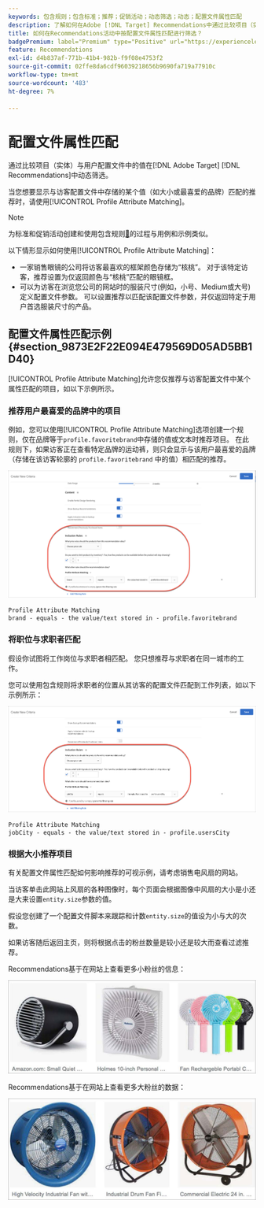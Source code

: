 ```yaml
---
keywords: 包含规则；包含标准；推荐；促销活动；动态筛选；动态；配置文件属性匹配
description: 了解如何在Adobe [!DNL Target] Recommendations中通过比较项目（实体）与用户配置文件中的值来进行动态筛选。
title: 如何在Recommendations活动中按配置文件属性匹配进行筛选？
badgePremium: label="Premium" type="Positive" url="https://experienceleague.adobe.com/docs/target/using/introduction/intro.html?lang=zh-Hans#premium newtab=true" tooltip="查看Target Premium中包含的内容。"
feature: Recommendations
exl-id: d4b837af-771b-41b4-982b-f9f08e4753f2
source-git-commit: 02ffe8da6cdf96039218656b9690fa719a77910c
workflow-type: tm+mt
source-wordcount: '483'
ht-degree: 7%

---
```


# 配置文件属性匹配

通过比较项目（实体）与用户配置文件中的值在[!DNL Adobe Target] [!DNL Recommendations]中动态筛选。

当您想要显示与访客配置文件中存储的某个值（如大小或最喜爱的品牌）匹配的推荐时，请使用[!UICONTROL Profile Attribute Matching]。

>[!NOTE]
>
>为标准和促销活动创建和使用包含规则[&#128279;](/help/main/c-recommendations/c-algorithms/use-dynamic-and-static-inclusion-rules.md)的过程与用例和示例类似。

以下情形显示如何使用[!UICONTROL Profile Attribute Matching]：

* 一家销售眼镜的公司将访客最喜欢的框架颜色存储为“核桃”。 对于该特定访客，推荐设置为仅返回颜色与“核桃”匹配的眼镜框。
* 可以为访客在浏览您公司的网站时的服装尺寸(例如，小号、Medium或大号)定义配置文件参数。 可以设置推荐以匹配该配置文件参数，并仅返回特定于用户首选服装尺寸的产品。

## 配置文件属性匹配示例 {#section_9873E2F22E094E479569D05AD5BB1D40}

[!UICONTROL Profile Attribute Matching]允许您仅推荐与访客配置文件中某个属性匹配的项目，如以下示例所示。

### 推荐用户最喜爱的品牌中的项目

例如，您可以使用[!UICONTROL Profile Attribute Matching]选项创建一个规则，仅在品牌等于`profile.favoritebrand`中存储的值或文本时推荐项目。 在此规则下，如果访客正在查看特定品牌的运动裤，则只会显示与该用户最喜爱的品牌（存储在该访客轮廓的 `profile.favoritebrand` 中的值）相匹配的推荐。

![最喜爱的品牌](/help/main/c-recommendations/c-algorithms/assets/favorite-brand.png)

```
Profile Attribute Matching
brand - equals - the value/text stored in - profile.favoritebrand
```

### 将职位与求职者匹配

假设你试图将工作岗位与求职者相匹配。 您只想推荐与求职者在同一城市的工作。

您可以使用包含规则将求职者的位置从其访客的配置文件匹配到工作列表，如以下示例所示：

![用户的城市](/help/main/c-recommendations/c-algorithms/assets/city.png)

```
Profile Attribute Matching
jobCity - equals - the value/text stored in - profile.usersCity
```

### 根据大小推荐项目

有关配置文件属性匹配如何影响推荐的可视示例，请考虑销售电风扇的网站。

当访客单击此网站上风扇的各种图像时，每个页面会根据图像中风扇的大小是小还是大来设置`entity.size`参数的值。

假设您创建了一个配置文件脚本来跟踪和计数`entity.size`的值设为小与大的次数。

如果访客随后返回主页，则将根据点击的粉丝数量是较小还是较大而查看过滤推荐。

Recommendations基于在网站上查看更多小粉丝的信息：

![小粉丝推荐](/help/main/c-recommendations/c-algorithms/assets/small-fans.png)

Recommendations基于在网站上查看更多大粉丝的数据：

![大粉丝推荐](/help/main/c-recommendations/c-algorithms/assets/large-fans.png)
